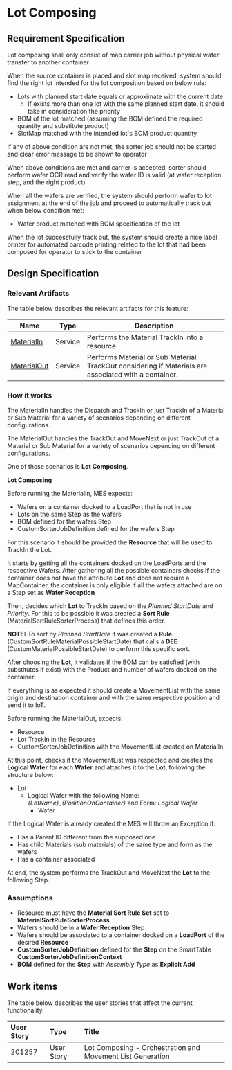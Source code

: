 # Lot Composing

## Requirement Specification

Lot composing shall only consist of map carrier job without physical wafer transfer to another container

When the source container is placed and slot map received, system should find the right lot intended for the lot composition based on below rule:

- Lots with planned start date equals or approximate with the current date
  - If exists more than one lot with the same planned start date, it should take in consideration the priority
- BOM of the lot matched (assuming the BOM defined the required quantity and substitute product)
- SlotMap matched with the intended lot's BOM product quantity

If any of above condition are not met, the sorter job should not be started and clear error message to be shown to operator

When above conditions are met and carrier is accepted, sorter should perform wafer OCR read and verify the wafer ID is valid (at wafer reception step, and the right product)

When all the wafers are verified, the system should perform wafer to lot assignment at the end of the job and proceed to automatically track out when below condition met:

- Wafer product matched with BOM specification of the lot

When the lot successfully track out, the system should create a nice label printer for automated barcode printing related to the lot that had been composed for operator to stick to the container

## Design Specification

### Relevant Artifacts

The table below describes the relevant artifacts for this feature:

| Name                                                                    | Type    | Description                                                                                          |
| ----------------------------------------------------------------------- | ------- | ---------------------------------------------------------------------------------------------------- |
| [MaterialIn](/cmf.custom.help/techspec>artifacts>services>materialin)   | Service | Performs the Material TrackIn into a resource.                                                       |
| [MaterialOut](/cmf.custom.help/techspec>artifacts>services>materialout) | Service | Performs Material or Sub Material TrackOut considering if Materials are associated with a container. |

### How it works

The MaterialIn handles the Dispatch and TrackIn or just TrackIn of a Material or Sub Material for a variety of scenarios depending on different configurations.

The MaterialOut handles the TrackOut and MoveNext or just TrackOut of a Material or Sub Material for a variety of scenarios depending on different configurations.

One of those scenarios is **Lot Composing**.

**Lot Composing**

Before running the MaterialIn, MES expects:

- Wafers on a container docked to a LoadPort that is not in use
- Lots on the same Step as the wafers
- BOM defined for the wafers Step
- CustomSorterJobDefinition defined for the wafers Step

For this scenario it should be provided the **Resource** that will be used to TrackIn the Lot.

It starts by getting all the containers docked on the LoadPorts and the respective Wafers. After gathering all the possible containers checks if the container does not have the attribute **Lot** and does not require a MapContainer, the container is only eligible if all the wafers attached are on a Step set as **Wafer Reception**

Then, decides which **Lot** to TrackIn based on the _Planned StartDate_ and _Priority_. For this to be possible it was created a **Sort Rule** (MaterialSortRuleSorterProcess) that defines this order. 

**NOTE:** To sort by _Planned StartDate_ it was created a **Rule** (CustomSortRuleMaterialPossibleStartDate) that calls a **DEE** (CustomMaterialPossibleStartDate) to perform this specific sort.

After choosing the **Lot**, it validates if the BOM can be satisfied (with substitutes if exist) with the Product and number of wafers docked on the container.

If everything is as expected it should create a MovementList with the same origin and destination container and with the same respective position and send it to IoT.

Before running the MaterialOut, expects:

- Resource
- Lot TrackIn in the Resource
- CustomSorterJobDefinition with the MovementList created on MaterialIn

At this point, checks if the MovementList was respected and creates the **Logical Wafer** for each **Wafer** and attaches it to the **Lot**, following the structure below:

- Lot
  - Logical Wafer with the following Name: *{LotName}\_{PositionOnContainer}* and Form: *Logical Wafer*
    - Wafer

If the Logical Wafer is already created the MES will throw an Exception if:

- Has a Parent ID different from the supposed one
- Has child Materials (sub materials) of the same type and form as the wafers
- Has a container associated

At end, the system performs the TrackOut and MoveNext the **Lot** to the following Step.

### Assumptions

- Resource must have the **Material Sort Rule Set** set to **MaterialSortRuleSorterProcess**
- Wafers should be in a **Wafer Reception** Step
- Wafers should be associated to a container docked on a **LoadPort** of the desired **Resource**
- **CustomSorterJobDefinition** defined for the **Step** on the SmartTable **CustomSorterJobDefinitionContext**
- **BOM** defined for the **Step** with *Assembly Type* as **Explicit Add**

## Work items

The table below describes the user stories that affect the current functionality.

| User Story | Type       | Title                                                      |
| :--------- | :--------- | :--------------------------------------------------------- |
| 201257     | User Story | Lot Composing - Orchestration and Movement List Generation |
